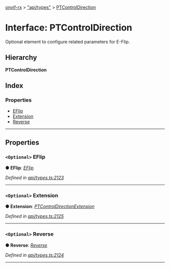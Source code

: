 [onvif-rx](../README.md) > ["api/types"](../modules/_api_types_.md) > [PTControlDirection](../interfaces/_api_types_.ptcontroldirection.md)

# Interface: PTControlDirection

Optional element to configure related parameters for E-Flip.

## Hierarchy

**PTControlDirection**

## Index

### Properties

* [EFlip](_api_types_.ptcontroldirection.md#eflip)
* [Extension](_api_types_.ptcontroldirection.md#extension)
* [Reverse](_api_types_.ptcontroldirection.md#reverse)

---

## Properties

<a id="eflip"></a>

### `<Optional>` EFlip

**● EFlip**: *[EFlip](_api_types_.ptcontroldirection.md#eflip)*

*Defined in [api/types.ts:2123](https://github.com/patrickmichalina/onvif-rx/blob/3ab1739/src/api/types.ts#L2123)*

___
<a id="extension"></a>

### `<Optional>` Extension

**● Extension**: *[PTControlDirectionExtension](_api_types_.ptcontroldirectionextension.md)*

*Defined in [api/types.ts:2125](https://github.com/patrickmichalina/onvif-rx/blob/3ab1739/src/api/types.ts#L2125)*

___
<a id="reverse"></a>

### `<Optional>` Reverse

**● Reverse**: *[Reverse](_api_types_.ptcontroldirection.md#reverse)*

*Defined in [api/types.ts:2124](https://github.com/patrickmichalina/onvif-rx/blob/3ab1739/src/api/types.ts#L2124)*

___


